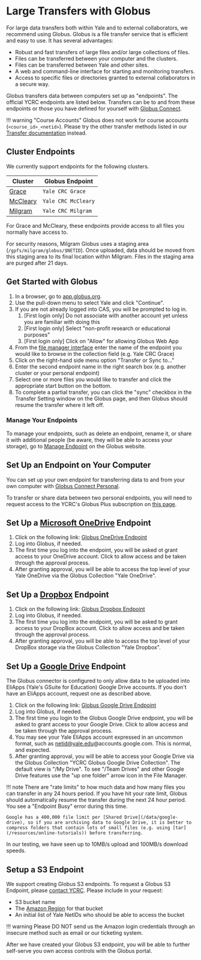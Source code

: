 # Large Transfers with Globus

For large data transfers both within Yale and to external collaborators, we recommend using Globus. Globus is a file transfer service that is efficient and easy to use. It has several advantages:

* Robust and fast transfers of large files and/or large collections of files.
* Files can be transferred between your computer and the clusters.
* Files can be transferred between Yale and other sites.
* A web and command-line interface for starting and monitoring transfers.
* Access to specific files or directories granted to external collaborators in a secure way.

Globus transfers data between computers set up as "endpoints". The official YCRC endpoints are listed below. Transfers can be to and from these endpoints or those you have defined for yourself with [Globus Connect](#setup-an-endpoint-on-your-computer).

!!! warning "Course Accounts"
    Globus does not work for course accounts (`<course_id>_<netid>`).
    Please try the other transfer methods listed in our [Transfer documentation](/data/transfer/) instead.


## Cluster Endpoints

We currently support endpoints for the following clusters.

| Cluster                        | Globus Endpoint     |
|--------------------------------|---------------------|
| [Grace](/clusters/grace)       | `Yale CRC Grace`        |
| [McCleary](/clusters/mccleary) | `Yale CRC McCleary` |
| [Milgram](/clusters/milgram)   | `Yale CRC Milgram`  |

For Grace and McCleary, these endpoints provide access to all files you normally have access to.

For security reasons, Milgram Globus uses a staging area (`/gpfs/milgram/globus/$NETID`). 
Once uploaded, data should be moved from this staging area to its final location within Milgram.
Files in the staging area are purged after 21 days.

## Get Started with Globus

1. In a browser, go to [app.globus.org](https://app.globus.org/).
1. Use the pull-down menu to select Yale and click "Continue".
1. If you are not already logged into CAS, you will be prompted to log in.
    1. [First login only] Do not associate with another account yet unless you are familiar with doing this
    1. [First login only] Select "non-profit research or educational purposes"
    1. [First login only] Click on "Allow" for allowing Globus Web App
1. From the [file manager interface](https://app.globus.org/file-manager) enter the name of the endpoint you would like to browse in the collection field (e.g. Yale CRC Grace)
1. Click on the right-hand side menu option "Transfer or Sync to..."
1. Enter the second endpoint name in the right search box (e.g. another cluster or your personal endpoint)
1. Select one or more files you would like to transfer and click the appropriate start button on the bottom.
2. To complete a partial transfer, you can click the "sync" checkbox in the Transfer Setting window on the Globus page, and then Globus should resume the transfer where it left off.

### Manage Your Endpoints

To manage your endpoints, such as delete an endpoint, rename it, or share it with additional people (be aware, they will be able to access your storage), go to [Manage Endpoint](https://app.globus.org/endpoints) on the Globus website.

## Set Up an Endpoint on Your Computer

You can set up your own endpoint for transferring data to and from your own computer with [Globus Connect Personal](https://www.globus.org/globus-connect). 

To transfer or share data between two personal endpoints, you will need to request access to the YCRC's Globus Plus subscription on [this page](https://app.globus.org/groups/8f3fced6-4318-11e3-9f63-12313809f035/join).

## Set Up a [Microsoft OneDrive](https://www.microsoft.com/en-us/microsoft-365/onedrive/online-cloud-storage) Endpoint

1. Click on the following link: [Globus OneDrive Endpoint](https://app.globus.org/file-manager?origin_id=923b3fbe-ffd2-4a8e-b4ad-be207fd33faa)
1. Log into Globus, if needed.
1. The first time you log into the endpoint, you will be asked ot grant access to your OneDrive account.  Click to allow access and be taken through the approval process.
1. After granting approval, you will be able to access the top level of your Yale OneDrive via the Globus Collection "Yale OneDrive".

## Set Up a [Dropbox](https://www.dropbox.com) Endpoint

1. Click on the following link: [Globus Dropbox Endpoint](https://app.globus.org/file-manager?origin_id=ced0b3b0-e7f2-4ffb-aa09-418f7c42a38d)
1. Log into Globus, if needed.
1. The first time you log into the endpoint, you will be asked to grant access to your DropBox account.  Click to allow access and be taken through the approval process.
1. After granting approval, you will be able to access the top level of your DropBox storage via the Globus Collection "Yale Dropbox".

## Set Up a [Google Drive](https://www.google.com/drive/) Endpoint

The Globus connector is configured to only allow data to be uploaded into EliApps (Yale's GSuite for Education) Google Drive accounts. If you don't have an EliApps account, request one as described above.

1. Click on the following link: [Globus Google Drive Endpoint](https://app.globus.org/file-manager?origin_id=28ae8ae7-b2c6-47b4-badc-da9c1cab1e6e)
1. Log into Globus, if needed.
1. The first time you login to the Globus Google Drive endpoint, you will be asked to grant access to your Google Drive. Click to allow access and be taken through the approval process.
1. You may see your Yale EliApps account expressed in an uncommon format, such as netid@yale.edu@accounts.google.com. This is normal, and expected.
1. After granting approval, you will be able to access your Google Drive via the Globus Collection "YCRC Globus Google Drive Collection". The default view is "/My Drive". To see "/Team Drives" and other Google Drive features use the "up one folder" arrow icon in the File Manager.

!!! note 
    There are "rate limits" to how much data and how many files you can transfer in any 24 hours period. If you have hit your rate limit, Globus should automatically resume the transfer during the next 24 hour period. You see a "Endpoint Busy" error during this time.

    Google has a 400,000 file limit per [Shared Drive](/data/google-drive), so if you are archiving data to Google Drive, it is better to compress folders that contain lots of small files (e.g. using [tar](/resources/online-tutorials)) before transferring. 

In our testing, we have seen up to 10MB/s upload and 100MB/s download speeds.

## Setup a S3 Endpoint

We support creating Globus S3 endpoints. To request a Globus S3 Endpoint, please [contact YCRC](https://docs.ycrc.yale.edu/#web-and-email-support). Please include in your request:

- S3 bucket name
- The [Amazon Region](https://docs.aws.amazon.com/AWSEC2/latest/UserGuide/using-regions-availability-zones.html#concepts-available-regions) for that bucket
- An initial list of Yale NetIDs who should be able to access the bucket

!!! warning
    Please DO NOT send us the Amazon login credentials through an insecure method such as email or our ticketing system.

After we have created your Globus S3 endpoint, you will be able to further self-serve you own access controls with the Globus portal.


